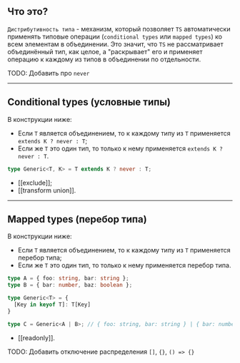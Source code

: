 ## Что это?

`Дистрибутивность типа` - механизм, который позволяет `TS` автоматически применять типовые операции (`conditional types` или `mapped types`) ко всем элементам в объединении. Это значит, что `TS` не рассматривает объединённый тип, как целое, а "раскрывает" его и применяет операцию к каждому из типов в объединении по отдельности.

TODO: Добавить про `never`

---
## Conditional types (условные типы)

В конструкции ниже:

- Если `T` является объединением, то к каждому типу из `T` применяется `extends K ? never : T`;
- Если же `T` это один тип, то только к нему применяется `extends K ? never : T`.

```ts
type Generic<T, K> = T extends K ? never : T;
```

- [[exclude]];
- [[transform union]].

---
## Mapped types (перебор типа)

В конструкции ниже:

- Если `T` является объединением, то к каждому типу из `T` применяется перебор типа;
- Если же `T` это один тип, то только к нему применяется перебор типа.

```ts
type A = { foo: string, bar: string };
type B = { bar: number, baz: boolean };

type Generic<T> = {
  [Key in keyof T]: T[Key]
}

type C = Generic<A | B>; // { foo: string, bar: string } | { bar: number, baz: boolean }
```

- [[readonly]].

TODO: Добавить отключение распределения `[]`, `{}`, `() => {}`